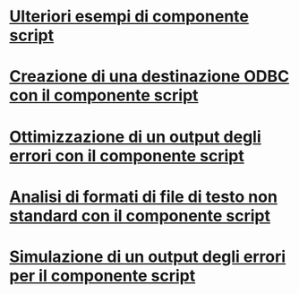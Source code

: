 # [Ulteriori esempi di componente script](additional-script-component-examples.md)
# [Creazione di una destinazione ODBC con il componente script](creating-an-odbc-destination-with-the-script-component.md)
# [Ottimizzazione di un output degli errori con il componente script](enhancing-an-error-output-with-the-script-component.md)
# [Analisi di formati di file di testo non standard con il componente script](parsing-non-standard-text-file-formats-with-the-script-component.md)
# [Simulazione di un output degli errori per il componente script](simulating-an-error-output-for-the-script-component.md)

